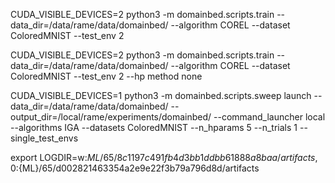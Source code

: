 CUDA_VISIBLE_DEVICES=2 python3 -m domainbed.scripts.train --data_dir=/data/rame/data/domainbed/ --algorithm COREL --dataset ColoredMNIST --test_env 2



CUDA_VISIBLE_DEVICES=2 python3 -m domainbed.scripts.train --data_dir=/data/rame/data/domainbed/ --algorithm COREL --dataset ColoredMNIST --test_env 2 --hp method none


CUDA_VISIBLE_DEVICES=1 python3 -m domainbed.scripts.sweep launch --data_dir=/data/rame/data/domainbed/ --output_dir=/local/rame/experiments/domainbed/ --command_launcher local --algorithms IGA --datasets ColoredMNIST --n_hparams 5 --n_trials 1 --single_test_envs




export LOGDIR=w:${ML}/65/8c1197c491fb4d3bb1ddbb61888a8baa/artifacts,0:${ML}/65/d002821463354a2e9e22f3b79a796d8d/artifacts
